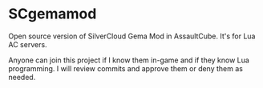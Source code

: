 SCgemamod
=========

Open source version of SilverCloud Gema Mod in AssaultCube. It's for Lua AC servers.

Anyone can join this project if I know them in-game and if they know Lua programming.
I will review commits and approve them or deny them as needed.
